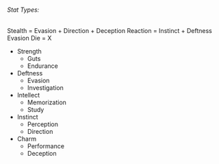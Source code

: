 
###### Stat Types:

Stealth = Evasion + Direction + Deception
Reaction = Instinct + Deftness
Evasion Die = X

- Strength
	- Guts
	- Endurance
- Deftness
	- Evasion
	- Investigation
- Intellect
	- Memorization
	- Study
- Instinct
	- Perception
	- Direction
- Charm
	- Performance
	- Deception
